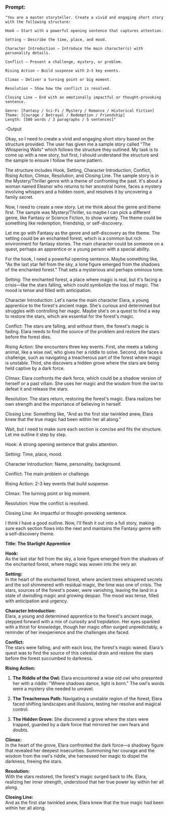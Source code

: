 ### Prompt:

```
"You are a master storyteller. Create a vivid and engaging short story with the following structure:

Hook – Start with a powerful opening sentence that captures attention.

Setting – Describe the time, place, and mood.

Character Introduction – Introduce the main character(s) with personality details.

Conflict – Present a challenge, mystery, or problem.

Rising Action – Build suspense with 2–3 key events.

Climax – Deliver a turning point or big moment.

Resolution – Show how the conflict is resolved.

Closing Line – End with an emotionally impactful or thought-provoking sentence.

Genre: [Fantasy / Sci-Fi / Mystery / Romance / Historical Fiction]
Theme: [Courage / Betrayal / Redemption / Friendship]
Length: [500 words / 3 paragraphs / 5 sentences]"
```

-Output

<think>
Okay, so I need to create a vivid and engaging short story based on the structure provided. The user has given me a sample story called "The Whispering Walls" which follows the structure they outlined. My task is to come up with a new story, but first, I should understand the structure and the sample to ensure I follow the same pattern.

The structure includes Hook, Setting, Character Introduction, Conflict, Rising Action, Climax, Resolution, and Closing Line. The sample story is in the Mystery/Thriller genre with a theme of confronting the past. It's about a woman named Eleanor who returns to her ancestral home, faces a mystery involving whispers and a hidden room, and resolves it by uncovering a family secret.

Now, I need to create a new story. Let me think about the genre and theme first. The sample was Mystery/Thriller, so maybe I can pick a different genre, like Fantasy or Science Fiction, to show variety. The theme could be something like redemption, friendship, or self-discovery.

Let me go with Fantasy as the genre and self-discovery as the theme. The setting could be an enchanted forest, which is a common but rich environment for fantasy stories. The main character could be someone on a quest, perhaps an apprentice or a young person with a special ability.

For the hook, I need a powerful opening sentence. Maybe something like, "As the last star fell from the sky, a lone figure emerged from the shadows of the enchanted forest." That sets a mysterious and perhaps ominous tone.

Setting: The enchanted forest, a place where magic is real, but it's facing a crisis—like the stars falling, which could symbolize the loss of magic. The mood is tense and filled with anticipation.

Character Introduction: Let's name the main character Elara, a young apprentice to the forest's ancient mage. She's curious and determined but struggles with controlling her magic. Maybe she's on a quest to find a way to restore the stars, which are essential for the forest's magic.

Conflict: The stars are falling, and without them, the forest's magic is fading. Elara needs to find the source of the problem and restore the stars before the forest dies.

Rising Action: She encounters three key events. First, she meets a talking animal, like a wise owl, who gives her a riddle to solve. Second, she faces a challenge, such as navigating a treacherous part of the forest where magic is unstable. Third, she discovers a hidden grove where the stars are being held captive by a dark force.

Climax: Elara confronts the dark force, which could be a shadow version of herself or a past villain. She uses her magic and the wisdom from the owl to defeat it and release the stars.

Resolution: The stars return, restoring the forest's magic. Elara realizes her own strength and the importance of believing in herself.

Closing Line: Something like, "And as the first star twinkled anew, Elara knew that the true magic had been within her all along."

Wait, but I need to make sure each section is concise and fits the structure. Let me outline it step by step.

Hook: A strong opening sentence that grabs attention.

Setting: Time, place, mood.

Character Introduction: Name, personality, background.

Conflict: The main problem or challenge.

Rising Action: 2-3 key events that build suspense.

Climax: The turning point or big moment.

Resolution: How the conflict is resolved.

Closing Line: An impactful or thought-provoking sentence.

I think I have a good outline. Now, I'll flesh it out into a full story, making sure each section flows into the next and maintains the Fantasy genre with a self-discovery theme.
</think>

**Title: The Starlight Apprentice**

**Hook:**  
As the last star fell from the sky, a lone figure emerged from the shadows of the enchanted forest, where magic was woven into the very air.

**Setting:**  
In the heart of the enchanted forest, where ancient trees whispered secrets and the soil shimmered with residual magic, the time was one of crisis. The stars, sources of the forest's power, were vanishing, leaving the land in a state of dwindling magic and growing despair. The mood was tense, filled with anticipation and urgency.

**Character Introduction:**  
Elara, a young and determined apprentice to the forest's ancient mage, stepped forward with a mix of curiosity and trepidation. Her eyes sparkled with a thirst for knowledge, though her magic often surged unpredictably, a reminder of her inexperience and the challenges she faced.

**Conflict:**  
The stars were falling, and with each loss, the forest's magic waned. Elara's quest was to find the source of this celestial drain and restore the stars before the forest succumbed to darkness.

**Rising Action:**  
1. **The Riddle of the Owl:** Elara encountered a wise old owl who presented her with a riddle: "Where shadows dance, light is born." The owl's words were a mystery she needed to unravel.

2. **The Treacherous Path:** Navigating a unstable region of the forest, Elara faced shifting landscapes and illusions, testing her resolve and magical control.

3. **The Hidden Grove:** She discovered a grove where the stars were trapped, guarded by a dark force that mirrored her own fears and doubts.

**Climax:**  
In the heart of the grove, Elara confronted the dark force—a shadowy figure that revealed her deepest insecurities. Summoning her courage and the wisdom from the owl's riddle, she harnessed her magic to dispel the darkness, freeing the stars.

**Resolution:**  
With the stars restored, the forest's magic surged back to life. Elara, realizing her inner strength, understood that her true power lay within her all along.

**Closing Line:**  
And as the first star twinkled anew, Elara knew that the true magic had been within her all along.